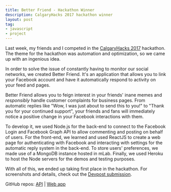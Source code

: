 ```yaml
---
title: Better Friend - Hackathon Winner
description: CalgaryHacks 2017 hackathon winner
layout: post
tag:
- javascript
- project
---
```


Last week, my friends and I competed in the
[CalgaryHacks 2017](https://calgaryhacks.devpost.com/) hackathon.
The theme for the hackathon was automation and optimization, so we came up with
an ingenious idea.

In order to solve the issue of constantly having to monitor our social
networks, we created Better Friend. It's an application that allows you to link
your Facebook account and have it automatically respond to activity on your
feed and pages.

Better Friend allows you to feign interest in your friends' inane memes and
*responsibly* handle customer complaints for business pages. From automatic
replies like "Wow, I was just about to send this to you!" to "Thank you for
your continued support", your friends and fans will immediately notice a
positive change in your Facebook interactions with them.

To develop it, we used Node.js for the back-end to connect to the Facebook
Login and Facebook Graph API to allow commenting and posting on behalf of
users. For the front-end, we learned and used ReactJS to create a web page for
authenticating with Facebook and interacting with settings for the automatic
reply system in the back-end. To store users' preferences, we made use of
a MongoDB instance hosted in mLab. Finally, we used Heroku to host the Node
servers for the demos and testing purposes.

With all of this, we ended up taking first place in the hackathon.
For screenshots and details, check out the
[Devpost submission](https://devpost.com/software/better-friend).

GitHub repos:
[API](https://github.com/janclarin/better-friend-api) |
[Web app](https://github.com/ajr-zimmer/better-friend-client)
